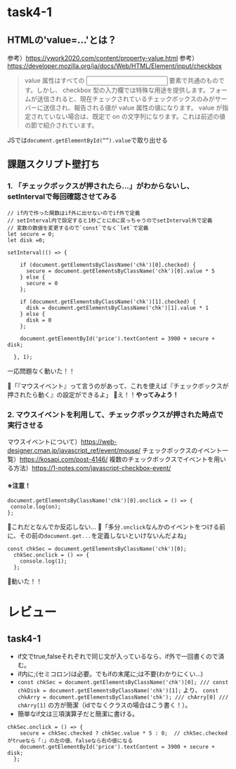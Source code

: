 # task4-1
## HTMLの'value=...'とは？
参考）https://ywork2020.com/content/property-value.html
参考）https://developer.mozilla.org/ja/docs/Web/HTML/Element/input/checkbox
>value 属性はすべての <input> 要素で共通のものです。しかし、 checkbox 型の入力欄では特殊な用途を提供します。フォームが送信されると、現在チェックされているチェックボックスのみがサーバーに送信され、報告される値が value 属性の値になります。 value が指定されていない場合は、既定で on の文字列になります。これは前述の値の節で紹介されています。

JSでは`document.getElementById(””).value`で取り出せる

## 課題スクリプト壁打ち
### 1. 「チェックボックスが押されたら…」がわからないし、setIntervalで毎回確認させてみる
```
// if内で作った関数はif外に出せないのでif外で定義
// setInterval内で設定すると1秒ごとに0に戻っちゃうのでsetInterval外で定義
// 変数の数値を変更するので`const`でなく`let`で定義
let secure = 0;
let disk =0;

setInterval(() => {

    if (document.getElementsByClassName('chk')[0].checked) {
      secure = document.getElementsByClassName('chk')[0].value * 5
    } else {
      secure = 0
    };

    if (document.getElementsByClassName('chk')[1].checked) {
      disk = document.getElementsByClassName('chk')[1].value * 1
    } else {
      disk = 0
    };

    document.getElementById('price').textContent = 3900 + secure + disk;

  }, 1);
  ```
一応問題なく動いた！！

💬「『マウスイベント』って言うのがあって、これを使えば『チェックボックスが押されたら動く』の設定ができるよ」
💬え！！**やってみよう！**

### 2. マウスイベントを利用して、チェックボックスが押された時点で実行させる
マウスイベントについて）https://web-designer.cman.jp/javascript_ref/event/mouse/
チェックボックスのイベント一覧）https://kosapi.com/post-4146/
複数のチェックボックスでイベントを用いる方法）https://1-notes.com/javascript-checkbox-event/

#### ※注意！
```
document.getElementsByClassName('chk')[0].onclick = () => {
 console.log(on);
};
```
💭これだとなんでか反応しない…
💬「多分`.onclick`なんかのイベントをつける前に、その前の`document.get...`を定義しないといけないんだよね」
```
const chkSec = document.getElementsByClassName('chk')[0];
  chkSec.onclick = () => {
    console.log(1);
  };
```
💬動いた！！

# レビュー
## task4-1
- if文でtrue,falseそれぞれで同じ文が入っているなら、if外で一回書くので済む。
- if内に;(セミコロン)は必要。でもifの末尾に;は不要(わかりにくい…)
- `const chkSec = document.getElementsByClassName('chk')[0]; /// const chkDisk = document.getElementsByClassName('chk')[1];` より、
`const chkArry = document.getElementsByClassName('chk'); /// chArry[0] /// chArry[1]` の方が簡潔（idでなくクラスの場合はこう書く！）。
- 簡単なif文は三項演算子だと簡潔に書ける。
```
chkSec.onclick = () => {
    secure = chkSec.checked ? chkSec.value * 5 : 0;  // chkSec.checkedがtrueなら「:」の左の値、falseなら右の値になる
    document.getElementById('price').textContent = 3900 + secure + disk;
  };
  ```